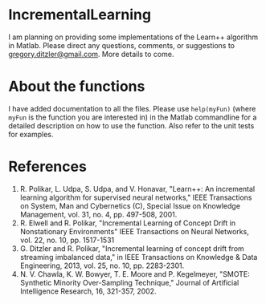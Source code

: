 IncrementalLearning
===================

I am planning on providing some implementations of the Learn++ algorithm in Matlab. Please direct any questions, comments, or suggestions to <gregory.ditzler@gmail.com>. More details to come.



About the functions 
===================
I have added documentation to all the files. Please use `help(myFun)` (where `myFun` is the function you are interested in) in the Matlab commandline for a detailed description on how to use the function. Also refer to the unit tests for examples. 


References 
===================
1. R. Polikar, L. Udpa, S. Udpa, and V. Honavar, "Learn++: An incremental learning algorithm for supervised neural networks," IEEE Transactions on System, Man and Cybernetics (C), Special Issue on Knowledge Management, vol. 31, no. 4, pp. 497-508, 2001.
2. R. Elwell and R. Polikar, "Incremental Learning of Concept Drift in Nonstationary Environments" IEEE Transactions on Neural Networks, vol. 22, no. 10, pp. 1517-1531
3. G. Ditzler and R. Polikar, "Incremental learning of concept drift from streaming imbalanced data," in IEEE Transactions on Knowledge & Data Engineering, 2013, vol. 25, no. 10, pp. 2283-2301. 
4. N. V. Chawla, K. W. Bowyer, T. E. Moore and P. Kegelmeyer, "SMOTE: Synthetic Minority Over-Sampling Technique," Journal of Artificial Intelligence Research, 16, 321-357, 2002.
